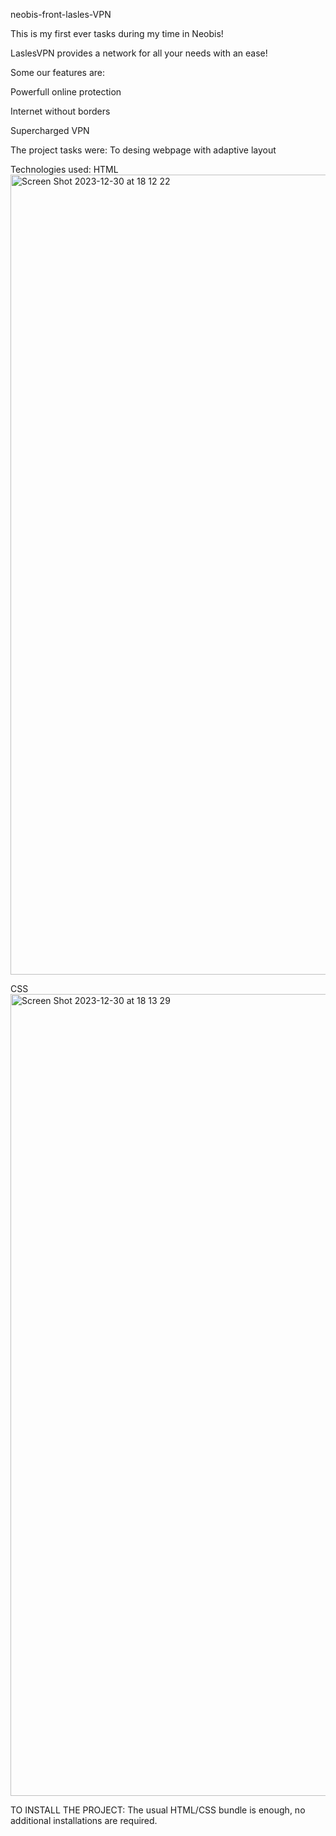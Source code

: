 neobis-front-lasles-VPN

This is my first ever tasks during my time in Neobis!

 LaslesVPN provides a network for all your needs with an ease!

 Some our features are:
 
 Powerfull online protection
 
 Internet without borders
 
 Supercharged VPN


The project tasks were:
To desing webpage with adaptive layout 

Technologies used:
HTML
<img width="1280" alt="Screen Shot 2023-12-30 at 18 12 22" src="https://github.com/Avekdjid/neobis-front-lasles-VPN/assets/121440291/ba12b1ac-0ae9-4a94-8f65-f44aded93a80">


CSS
<img width="1283" alt="Screen Shot 2023-12-30 at 18 13 29" src="https://github.com/Avekdjid/neobis-front-lasles-VPN/assets/121440291/b5fc2e15-bb36-43f1-a71a-731ed0116bcd">

TO INSTALL THE PROJECT:
The usual HTML/CSS bundle is enough, no additional installations are required.


